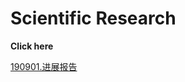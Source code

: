 # Scientific Research

**Click here**

[190901.进展报告](https://nbviewer.jupyter.org/github/MoChen-bop/Course-Experiments/blob/master/research/190901.进展报告.pdf)
